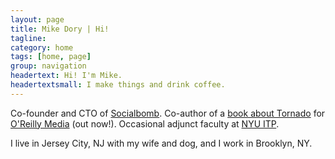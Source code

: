 ```yaml
---
layout: page
title: Mike Dory | Hi!
tagline: 
category: home
tags: [home, page]
group: navigation
headertext: Hi! I'm Mike.
headertextsmall: I make things and drink coffee.
---
```


Co-founder and CTO of [Socialbomb](http://socialbomb.com). 
Co-author of a [book about Tornado](http://shop.oreilly.com/product/0636920021292.do) for [O'Reilly Media](http://oreilly.com/) (out now!). 
Occasional adjunct faculty at [NYU ITP](http://itp.nyu.edu).

I live in Jersey City, NJ with my wife and dog, and I work in Brooklyn, NY.

